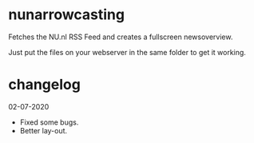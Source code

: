 # nunarrowcasting
Fetches the NU.nl RSS Feed and creates a fullscreen newsoverview.

Just put the files on your webserver in the same folder to get it working.

# changelog

02-07-2020

* Fixed some bugs.
* Better lay-out.
